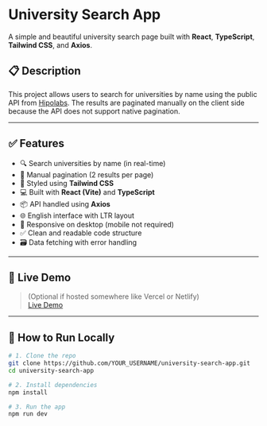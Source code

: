 # University Search App

A simple and beautiful university search page built with **React**, **TypeScript**, **Tailwind CSS**, and **Axios**.

## 📋 Description

This project allows users to search for universities by name using the public API from [Hipolabs](http://universities.hipolabs.com/search). The results are paginated manually on the client side because the API does not support native pagination.

---

## ✅ Features

- 🔍 Search universities by name (in real-time)
- 📄 Manual pagination (2 results per page)
- 🎨 Styled using **Tailwind CSS**
- 💻 Built with **React (Vite)** and **TypeScript**
- 📦 API handled using **Axios**
- 🌐 English interface with LTR layout
- 📱 Responsive on desktop (mobile not required)
- ✅ Clean and readable code structure
- 🗃️ Data fetching with error handling

---

## 🔗 Live Demo

> (Optional if hosted somewhere like Vercel or Netlify)  
> [Live Demo](https://your-deployment-url.com)

---

## 📁 How to Run Locally

```bash
# 1. Clone the repo
git clone https://github.com/YOUR_USERNAME/university-search-app.git
cd university-search-app

# 2. Install dependencies
npm install

# 3. Run the app
npm run dev